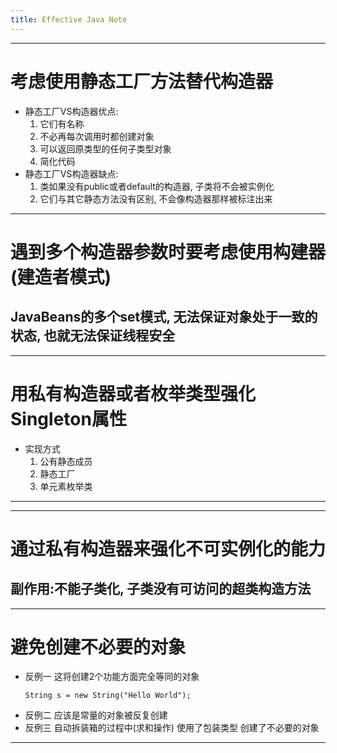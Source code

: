 ```yaml
---
title: Effective Java Note
---
```

---
# 考虑使用静态工厂方法替代构造器  
* 静态工厂VS构造器优点:
  1. 它们有名称  
  2. 不必再每次调用时都创建对象  
  3. 可以返回原类型的任何子类型对象  
  4. 简化代码  
* 静态工厂VS构造器缺点:
  1. 类如果没有public或者default的构造器, 子类将不会被实例化  
  2. 它们与其它静态方法没有区别, 不会像构造器那样被标注出来  
---
# 遇到多个构造器参数时要考虑使用构建器(建造者模式)    
JavaBeans的多个set模式, 无法保证对象处于一致的状态, 也就无法保证线程安全
---
---
# 用私有构造器或者枚举类型强化Singleton属性 
* 实现方式
  1. 公有静态成员  
  2. 静态工厂  
  3. 单元素枚举类  
---
---
# 通过私有构造器来强化不可实例化的能力
副作用:不能子类化, 子类没有可访问的超类构造方法
---
---
# 避免创建不必要的对象
* 反例一 这将创建2个功能方面完全等同的对象
    ```
    String s = new String("Hello World");
    ```
* 反例二 应该是常量的对象被反复创建
* 反例三 自动拆装箱的过程中(求和操作) 使用了包装类型 创建了不必要的对象
---
